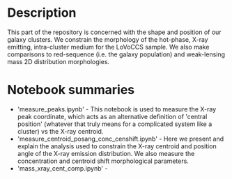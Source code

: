 # Description
This part of the repository is concerned with the shape and position of our galaxy clusters. We constrain the morphology of the hot-phase, X-ray emitting, intra-cluster medium for the LoVoCCS sample. We also make comparisons to red-sequence (i.e. the galaxy population) and weak-lensing mass 2D distribution morphologies.

# Notebook summaries

* 'measure_peaks.ipynb' - This notebook is used to measure the X-ray peak coordinate, which acts as an alternative definition of 'central position' (whatever that truly means for a complicated system like a cluster) vs the X-ray centroid.
* 'measure_centroid_posang_conc_censhift.ipynb' - Here we present and explain the analysis used to constrain the X-ray centroid and position angle of the X-ray emission distribution. We also measure the concentration and centroid shift morphological parameters.
* 'mass_xray_cent_comp.ipynb' - 